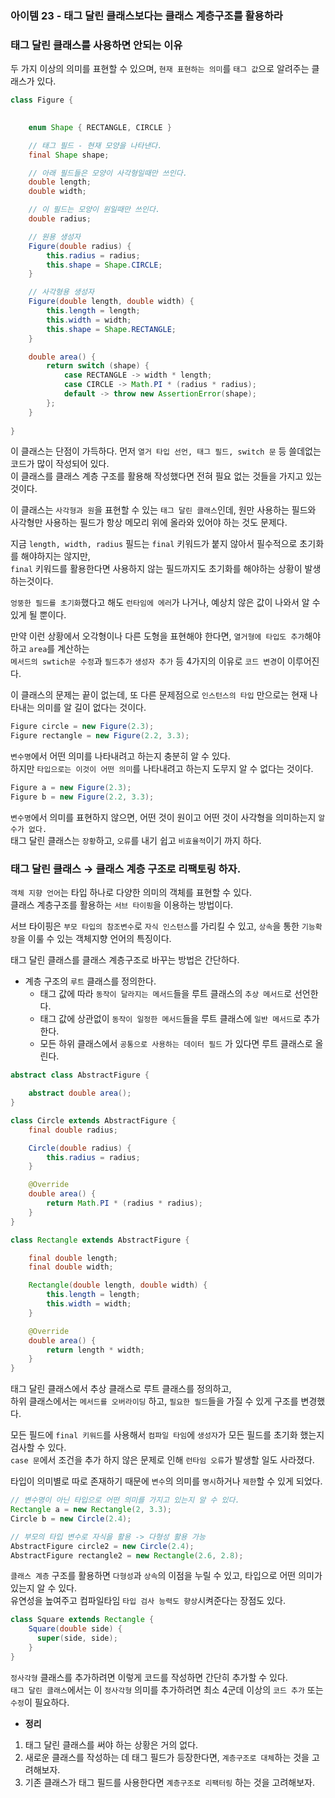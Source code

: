 ### 아이템 23 - 태그 달린 클래스보다는 클래스 계층구조를 활용하라

### 태그 달린 클래스를 사용하면 안되는 이유

두 가지 이상의 의미를 표현할 수 있으며, `현재 표현하는 의미`를 `태그 값`으로 알려주는 클래스가 있다.

```java
class Figure {

		
    enum Shape { RECTANGLE, CIRCLE }

    // 태그 필드 - 현재 모양을 나타낸다.
    final Shape shape;

    // 아래 필드들은 모양이 사각형일때만 쓰인다.
    double length;
    double width;

    // 이 필드는 모양이 원일때만 쓰인다.
    double radius;

    // 원용 생성자
    Figure(double radius) {
        this.radius = radius;
        this.shape = Shape.CIRCLE;
    }

    // 사각형용 생성자
    Figure(double length, double width) {
        this.length = length;
        this.width = width;
        this.shape = Shape.RECTANGLE;
    }

    double area() {
        return switch (shape) {
            case RECTANGLE -> width * length;
            case CIRCLE -> Math.PI * (radius * radius);
            default -> throw new AssertionError(shape);
        };
    }
    
}
```

이 클래스는 단점이 가득하다.
먼저 `열거 타입 선언, 태그 필드, switch 문` 등 쓸데없는 코드가 많이 작성되어 있다. <br>
이 클래스를 클래스 계층 구조를 활용해 작성했다면 전혀 필요 없는 것들을 가지고 있는 것이다.

이 클래스는 `사각형과 원`을 표현할 수 있는 `태그 달린 클래스`인데, 원만 사용하는 필드와 사각형만 사용하는 필드가 항상 메모리 위에 올라와 있어야 하는 것도 문제다.

지금 `length, width, radius` 필드는 `final` 키워드가 붙지 않아서 필수적으로 초기화를 해야하지는 않지만, <br>
`final` 키워드를 활용한다면 사용하지 않는 필드까지도 초기화를 해야하는 상황이 발생하는것이다.

`엉뚱한 필드를 초기화`했다고 해도 `런타임에 에러`가 나거나, 예상치 않은 값이 나와서 알 수 있게 될 뿐이다.

만약 이런 상황에서 오각형이나 다른 도형을 표현해야 한다면, `열거형에 타입도 추가`해야 하고 `area`를 계산하는 <br>
`메서드의 swtich문 수정`과 `필드추가` `생성자 추가` 등 4가지의 이유로 `코드 변경`이 이루어진다.

이 클래스의 문제는 끝이 없는데, 또 다른 문제점으로 `인스턴스의 타입` 만으로는 현재 나타내는 의미를 알 길이 없다는 것이다.

```java
Figure circle = new Figure(2.3);
Figure rectangle = new Figure(2.2, 3.3);
```

`변수명`에서 어떤 의미를 나타내려고 하는지 충분히 알 수 있다. <br>
하지만 `타입으로는 이것이 어떤 의미`를 나타내려고 하는지 도무지 알 수 없다는 것이다.

```java
Figure a = new Figure(2.3);
Figure b = new Figure(2.2, 3.3);
```

`변수명`에서 의미를 표현하지 않으면, 어떤 것이 원이고 어떤 것이 사각형을 의미하는지 `알 수가 없다.` <br>
태그 달린 클래스는 `장황`하고, `오류`를 내기 쉽고 `비효율적`이기 까지 하다.

### 태그 달린 클래스 → 클래스 계층 구조로 리팩토링 하자.

`객체 지향 언어`는 타입 하나로 다양한 의미의 객체를 표현할 수 있다. <br>
클래스 계층구조를 활용하는 `서브 타이핑`을 이용하는 방법이다.

서브 타이핑은 `부모 타입의 참조변수`로 `자식 인스턴스`를 가리킬 수 있고, `상속`을 통한 `기능확장`을 이룰 수 있는 객체지향 언어의 특징이다.

태그 달린 클래스를 클래스 계층구조로 바꾸는 방법은 간단하다.

- 계층 구조의 `루트` 클래스를 정의한다.
    - 태그 값에 따라 `동작이 달라지는 메서드`들을 루트 클래스의 `추상 메서드`로 선언한다.
    - 태그 값에 상관없이 `동작이 일정한 메서드`들을 루트 클래스에 `일반 메서드`로 추가한다.
    - 모든 하위 클래스에서 `공통으로 사용하는 데이터 필드` 가 있다면 루트 클래스로 올린다.

```java
abstract class AbstractFigure {

    abstract double area();
}

class Circle extends AbstractFigure {
    final double radius;

    Circle(double radius) {
        this.radius = radius;
    }

    @Override
    double area() {
        return Math.PI * (radius * radius);
    }
}

class Rectangle extends AbstractFigure {

    final double length;
    final double width;

    Rectangle(double length, double width) {
        this.length = length;
        this.width = width;
    }

    @Override
    double area() {
        return length * width;
    }
}
```

태그 달린 클래스에서 추상 클래스로 루트 클래스를 정의하고, <br>
하위 클래스에서는 `메서드를 오버라이딩` 하고, `필요한 필드`들을 가질 수 있게 구조를 변경했다.

모든 필드에 `final 키워드`를 사용해서 `컴파일 타임`에 `생성자`가 모든 필드를 초기화 했는지 검사할 수 있다. <br>
`case 문`에서 조건을 추가 하지 않은 문제로 인해 `런타임 오류`가 발생할 일도 사라졌다.

타입이 의미별로 따로 존재하기 때문에 `변수`의 의미를 `명시`하거나 `제한`할 수 있게 되었다.

```java
// 변수명이 아닌 타입으로 어떤 의미를 가지고 있는지 알 수 있다.
Rectangle a = new Rectangle(2, 3.3);
Circle b = new Circle(2.4);

// 부모의 타입 변수로 자식을 활용 -> 다형성 활용 가능
AbstractFigure circle2 = new Circle(2.4);
AbstractFigure rectangle2 = new Rectangle(2.6, 2.8);
```

`클래스 계층`  구조를 활용하면 `다형성`과 `상속`의 이점을 누릴 수 있고, 타입으로 어떤 의미가 있는지 알 수 있다. <br>
유연성을 높여주고 컴파일타임 `타입 검사 능력도 향상`시켜준다는 장점도 있다.

```java
class Square extends Rectangle {
    Square(double side) {
      super(side, side);
    }
}
```

`정사각형` 클래스를 추가하려면 이렇게 코드를 작성하면 간단히 추가할 수 있다. <br>
`태그 달린 클래스`에서는 이 `정사각형` 의미를 추가하려면 최소 4군데 이상의 `코드 추가` 또는 `수정`이 필요하다.

- **정리**
1. 태그 달린 클래스를 써야 하는 상황은 거의 없다.
2. 새로운 클래스를 작성하는 데 태그 필드가 등장한다면, `계층구조로 대체`하는 것을 고려해보자.
3. 기존 클래스가 태그 필드를 사용한다면 `계층구조로 리팩터링` 하는 것을 고려해보자.
